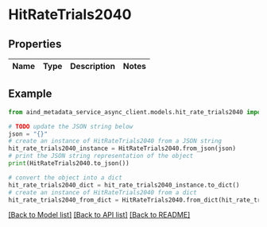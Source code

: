# HitRateTrials2040


## Properties

Name | Type | Description | Notes
------------ | ------------- | ------------- | -------------

## Example

```python
from aind_metadata_service_async_client.models.hit_rate_trials2040 import HitRateTrials2040

# TODO update the JSON string below
json = "{}"
# create an instance of HitRateTrials2040 from a JSON string
hit_rate_trials2040_instance = HitRateTrials2040.from_json(json)
# print the JSON string representation of the object
print(HitRateTrials2040.to_json())

# convert the object into a dict
hit_rate_trials2040_dict = hit_rate_trials2040_instance.to_dict()
# create an instance of HitRateTrials2040 from a dict
hit_rate_trials2040_from_dict = HitRateTrials2040.from_dict(hit_rate_trials2040_dict)
```
[[Back to Model list]](../README.md#documentation-for-models) [[Back to API list]](../README.md#documentation-for-api-endpoints) [[Back to README]](../README.md)


